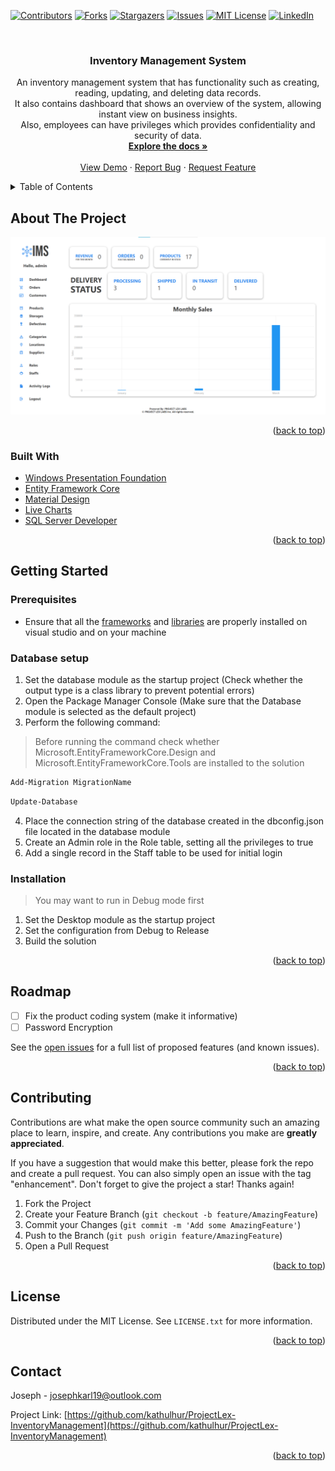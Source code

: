 <div id="top"></div>
<!--
*** Thanks for checking out the Best-README-Template. If you have a suggestion
*** that would make this better, please fork the repo and create a pull request
*** or simply open an issue with the tag "enhancement".
*** Don't forget to give the project a star!
*** Thanks again! Now go create something AMAZING! :D
-->



<!-- PROJECT SHIELDS -->
<!--
*** I'm using markdown "reference style" links for readability.
*** Reference links are enclosed in brackets [ ] instead of parentheses ( ).
*** See the bottom of this document for the declaration of the reference variables
*** for contributors-url, forks-url, etc. This is an optional, concise syntax you may use.
*** https://www.markdownguide.org/basic-syntax/#reference-style-links
-->
[![Contributors][contributors-shield]][contributors-url]
[![Forks][forks-shield]][forks-url]
[![Stargazers][stars-shield]][stars-url]
[![Issues][issues-shield]][issues-url]
[![MIT License][license-shield]][license-url]
[![LinkedIn][linkedin-shield]][linkedin-url]



<!-- PROJECT LOGO -->
<br />
<div align="center">
  <!-- <a href="https://github.com/kathulhur/ProjectLex-InventoryManagement">
    <img src="images/logo.png" alt="Logo" width="80" height="80">
  </a> -->

<h3 align="center">Inventory Management System</h3>

  <p align="center">
    An inventory management system that has functionality such as creating, reading, updating, and deleting data records.<br>
    It also contains dashboard that shows an overview of the system, allowing instant view on business insights.<br>
    Also, employees can have privileges which provides confidentiality and security of data.
    <br />
    <a href="https://github.com/kathulhur/ProjectLex-InventoryManagement"><strong>Explore the docs »</strong></a>
    <br />
    <br />
    <a href="https://github.com/kathulhur/ProjectLex-InventoryManagement">View Demo</a>
    ·
    <a href="https://github.com/kathulhur/ProjectLex-InventoryManagement/issues">Report Bug</a>
    ·
    <a href="https://github.com/kathulhur/ProjectLex-InventoryManagement/issues">Request Feature</a>
  </p>
</div>



<!-- TABLE OF CONTENTS -->
<details>
  <summary>Table of Contents</summary>
  <ol>
    <li>
      <a href="#about-the-project">About The Project</a>
      <ul>
        <li><a href="#built-with">Built With</a></li>
      </ul>
    </li>
    <li>
      <a href="#getting-started">Getting Started</a>
      <ul>
        <li><a href="#prerequisites">Prerequisites</a></li>
        <li><a href="#installation">Installation</a></li>
      </ul>
    </li>
    <li><a href="#usage">Usage</a></li>
    <li><a href="#roadmap">Roadmap</a></li>
    <li><a href="#contributing">Contributing</a></li>
    <li><a href="#license">License</a></li>
    <li><a href="#contact">Contact</a></li>
    <li><a href="#acknowledgments">Acknowledgments</a></li>
  </ol>
</details>



<!-- ABOUT THE PROJECT -->
## About The Project

[![Product Name Screen Shot][product-screenshot]](https://example.com)


<p align="right">(<a href="#top">back to top</a>)</p>



### Built With

* [Windows Presentation Foundation](https://docs.microsoft.com/en-us/dotnet/desktop/wpf/overview/?view=netdesktop-6.0)
* [Entity Framework Core](https://docs.microsoft.com/en-us/ef/core/get-started/overview/first-app?tabs=netcore-cli)
* [Material Design](http://materialdesigninxaml.net/)
* [Live Charts](https://lvcharts.net/)
* [SQL Server Developer](https://www.microsoft.com/en-us/sql-server/sql-server-downloads)

<p align="right">(<a href="#top">back to top</a>)</p>



<!-- GETTING STARTED -->
## Getting Started

### Prerequisites
* Ensure that all the <a href="#built-with">frameworks</a> and <a href="#built-with">libraries</a> are properly installed on visual studio and on your machine


### Database setup
1. Set the database module as the startup project (Check whether the output type is a class library to prevent potential errors)
2. Open the Package Manager Console (Make sure that the Database module is selected as the default project)
3. Perform the following command:
> Before running the command check whether Microsoft.EntityFrameworkCore.Design and Microsoft.EntityFrameworkCore.Tools are installed to the solution
  ```sh
  Add-Migration MigrationName
  ```

  ```sh
  Update-Database
  ```
4. Place the connection string of the database created in the dbconfig.json file located in the database module
5. Create an Admin role in the Role table, setting all the privileges to true
6. Add a single record in the Staff table to be used for initial login

### Installation
> You may want to run in Debug mode first
1. Set the Desktop module as the startup project
2. Set the configuration from Debug to Release
3. Build the solution

<p align="right">(<a href="#top">back to top</a>)</p>



<!-- USAGE EXAMPLES -->
<!-- ## Usage

Use this space to show useful examples of how a project can be used. Additional screenshots, code examples and demos work well in this space. You may also link to more resources.

_For more examples, please refer to the [Documentation](https://example.com)_

<p align="right">(<a href="#top">back to top</a>)</p> -->



<!-- ROADMAP -->
## Roadmap

- [ ] Fix the product coding system (make it informative)
- [ ] Password Encryption

See the [open issues](https://github.com/kathulhur/ProjectLex-InventoryManagement/issues) for a full list of proposed features (and known issues).

<p align="right">(<a href="#top">back to top</a>)</p>



<!-- CONTRIBUTING -->
## Contributing

Contributions are what make the open source community such an amazing place to learn, inspire, and create. Any contributions you make are **greatly appreciated**.

If you have a suggestion that would make this better, please fork the repo and create a pull request. You can also simply open an issue with the tag "enhancement".
Don't forget to give the project a star! Thanks again!

1. Fork the Project
2. Create your Feature Branch (`git checkout -b feature/AmazingFeature`)
3. Commit your Changes (`git commit -m 'Add some AmazingFeature'`)
4. Push to the Branch (`git push origin feature/AmazingFeature`)
5. Open a Pull Request

<p align="right">(<a href="#top">back to top</a>)</p>



<!-- LICENSE -->
## License

Distributed under the MIT License. See `LICENSE.txt` for more information.

<p align="right">(<a href="#top">back to top</a>)</p>



<!-- CONTACT -->
## Contact

Joseph - josephkarl19@outlook.com

Project Link: [https://github.com/kathulhur/ProjectLex-InventoryManagement](https://github.com/kathulhur/ProjectLex-InventoryManagement)

<p align="right">(<a href="#top">back to top</a>)</p>





<!-- MARKDOWN LINKS & IMAGES -->
<!-- https://www.markdownguide.org/basic-syntax/#reference-style-links -->

<!-- contributors -->
[contributors-shield]: https://img.shields.io/github/contributors/kathulhur/ProjectLex-InventoryManagement.svg?style=for-the-badge
[contributors-url]: https://github.com/kathulhur/ProjectLex-InventoryManagement/graphs/contributors

<!-- fork -->
[forks-shield]: https://img.shields.io/github/forks/kathulhur/ProjectLex-InventoryManagement.svg?style=for-the-badge
[forks-url]: https://github.com/kathulhur/ProjectLex-InventoryManagement/network/members

<!-- stars -->
[stars-shield]: https://img.shields.io/github/stars/kathulhur/ProjectLex-InventoryManagement.svg?style=for-the-badge
[stars-url]: https://github.com/kathulhur/ProjectLex-InventoryManagement/stargazers

<!-- issues -->
[issues-shield]: https://img.shields.io/github/issues/kathulhur/ProjectLex-InventoryManagement.svg?style=for-the-badge
[issues-url]: https://github.com/kathulhur/ProjectLex-InventoryManagement/issues

<!-- license -->
[license-shield]: https://img.shields.io/github/license/kathulhur/ProjectLex-InventoryManagement.svg?style=for-the-badge
[license-url]: https://github.com/kathulhur/ProjectLex-InventoryManagement/blob/master/LICENSE.txt

<!-- LinkedIn -->
[linkedin-shield]: https://img.shields.io/badge/-LinkedIn-black.svg?style=for-the-badge&logo=linkedin&colorB=555
[linkedin-url]: https://www.linkedin.com/in/joseph-karl-crisostomo-aa009021b/
[product-screenshot]: images/screenshot.png
